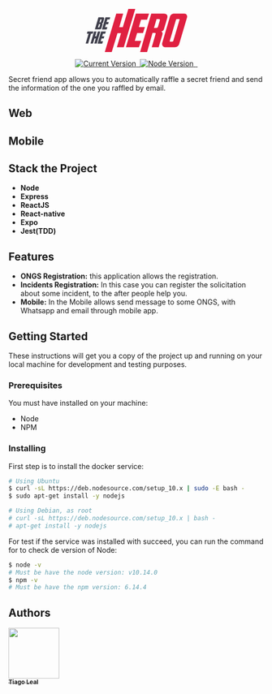 <p align="center">
  <a href="#">
   <img alt="be the hero" src="data:image/svg+xml;base64,PHN2ZyB3aWR0aD0iMjUwIiBoZWlnaHQ9IjEwNiIgdmlld0JveD0iMCAwIDI1MCAxMDYiIGZpbGw9%0D%0AIm5vbmUiIHhtbG5zPSJodHRwOi8vd3d3LnczLm9yZy8yMDAwL3N2ZyI+CjxwYXRoIGQ9Ik05My45%0D%0AMyA5NC4yOTg3SDc2Ljg2NjhMODcuMTE4NSA1OS40MDEzSDc4LjQ0OTNMNjQuMjA3MSAxMDZINDcu%0D%0AMTQzOUw3NS4zNTMyIDExLjYzMjVIOTIuNDE2M0w4Mi43ODM5IDQ0Ljc0MDNIOTEuNDUzMUwxMDUu%0D%0AMTQ1IDBIMTIyLjIwOEw5My45MyA5NC4yOTg3WiIgZmlsbD0iI0UwMjA0MSIvPgo8cGF0aCBkPSJN%0D%0AMTIzLjU4NCAxMS42MzI1SDE1Ni4xMjhMMTUxLjI0MyAyNi41SDEzNi40NUwxMzEuMDg0IDQ0LjY3%0D%0AMTRIMTQ1Ljk0NUwxNDEuMjY3IDU5LjMzMjVIMTI2Ljc0OUwxMjEuMDM4IDc4LjUzNjRIMTM2Ljg2%0D%0AM0wxMzEuMTUyIDk0LjIyOTlIOTkuMjI3OEwxMjMuNTg0IDExLjYzMjVaIiBmaWxsPSIjRTAyMDQx%0D%0AIi8+CjxwYXRoIGQ9Ik0xNTEuMzEyIDEwNkgxMzQuMTExTDE2MS41NjMgMTEuNjMyNUgxOTIuOEMx%0D%0AOTYuNTE1IDExLjYzMjUgMTk4Ljk5MiAxMi42NjQ5IDIwMC4yOTkgMTQuNzk4N0MyMDEuNjA3IDE2%0D%0ALjkzMjUgMjAxLjgxMyAxOS4zNDE2IDIwMC45ODggMjIuMDk0OEwxOTIuNzMxIDUwLjE3NzlDMTky%0D%0ALjMxOCA1MS40MTY5IDE5MS41NjEgNTIuNTE4MiAxOTAuMzkyIDUzLjU1MDdDMTg5LjIyMiA1NC41%0D%0AODMxIDE4Ny41NzEgNTUuMDY0OSAxODUuNDM4IDU1LjA2NDlDMTg2Ljc0NSA1NS4yNzE0IDE4Ny44%0D%0ANDYgNTYuMDk3NCAxODguNzQxIDU3LjU0MjlDMTg5LjYzNSA1OC45ODgzIDE4OS42MzUgNjEuMTkw%0D%0AOSAxODguNzQxIDY0LjE1MDdMMTc5Ljg2NSA5NC4yOTg3SDE2Mi43MzNMMTcyLjIyOCA2MS44Nzky%0D%0AQzE3Mi40MzQgNjEuMTkwOSAxNzIuNTAzIDYwLjU3MTQgMTcyLjI5NyA1OS45NTJDMTcyLjA5IDU5%0D%0ALjMzMjUgMTcxLjQ3MSA1OS4wNTcxIDE3MC40MzkgNTkuMDU3MUgxNjQuNzI4TDE1MS4zMTIgMTA2%0D%0AWk0xNzQuMTU0IDQ2Ljg3NEMxNzQuOTggNDYuODc0IDE3NS43MzcgNDYuNjY3NSAxNzYuNDk0IDQ2%0D%0ALjI1NDZDMTc3LjE4MiA0NS44NDE2IDE3Ny43MzIgNDUuMDE1NiAxNzguMTQ1IDQzLjcwNzhMMTgy%0D%0ALjY4NiAyOC4zNTg0QzE4My4zNzQgMjYuMDg3IDE4Mi40NzkgMjQuOTE2OSAxODAuMDcxIDI0Ljkx%0D%0ANjlIMTc0LjcwNUwxNjguMjM3IDQ2Ljg3NEgxNzQuMTU0WiIgZmlsbD0iI0UwMjA0MSIvPgo8cGF0%0D%0AaCBkPSJNMjQyLjk1NyAxMS42MzI1QzI0NS42NDEgMTEuNjMyNSAyNDcuNTY3IDEyLjU5NjEgMjQ4%0D%0ALjgwNiAxNC41MjM0QzI1MC4wNDQgMTYuNDUwNyAyNTAuMzE5IDE4LjY1MzMgMjQ5LjYzMSAyMS4w%0D%0ANjIzTDIzMC42NDIgODUuNTU3MkMyMjkuNjEgODguOTk4NyAyMjcuODIxIDkxLjI3MDEgMjI1LjM0%0D%0ANCA5Mi41MDkxQzIyMi44NjcgOTMuNzQ4MSAyMjAuMTg0IDk0LjI5ODcgMjE3LjM2MyA5NC4yOTg3%0D%0ASDE5Ni45OTdDMTk1LjU1MiA5NC4yOTg3IDE5NC4yNDUgOTQuMDIzNCAxOTMuMDA2IDkzLjU0MTZD%0D%0AMTkxLjc2OCA5My4wNTk4IDE5MC44MDUgOTIuMzAyNiAxODkuOTc5IDkxLjMzOUMxODkuMTUzIDkw%0D%0ALjM3NTMgMTg4LjY3MiA4OS4xMzY0IDE4OC4zOTcgODcuNzU5OEMxODguMTIxIDg2LjM4MzEgMTg4%0D%0ALjI1OSA4NC44IDE4OC44MDkgODMuMDEwNEwyMDcuNDU1IDE5LjY4NTdDMjA4LjA3NCAxNy4yNzY2%0D%0AIDIwOS4zMTMgMTUuMjgwNSAyMTEuMTcgMTMuODM1MUMyMTMuMDI4IDEyLjM4OTYgMjE1LjM2NyAx%0D%0AMS42MzI1IDIxOC4xODggMTEuNjMyNUgyNDIuOTU3Wk0yMjUuMDY5IDI0LjkxNjlDMjI0LjI0MyAy%0D%0ANC45MTY5IDIyMy42MjQgMjUuMTIzNCAyMjMuMjggMjUuNDY3NUMyMjIuODY3IDI1Ljg4MDUgMjIy%0D%0ALjY2MSAyNi4zNjIzIDIyMi40NTQgMjYuOTEzTDIwNy4yNDkgNzguMzk4N0MyMDYuODM2IDc5Ljc3%0D%0ANTMgMjA3LjM4NiA4MC40NjM3IDIwOC44MzEgODAuNDYzN0gyMTMuMjM1QzIxNC42NzkgODAuNDYz%0D%0ANyAyMTUuNTc0IDc5Ljc3NTMgMjE1Ljk4NyA3OC4zOTg3TDIzMS4xMjMgMjYuOTgxOEMyMzEuNDY3%0D%0AIDI1LjUzNjQgMjMwLjkxNyAyNC44NDgxIDIyOS40MDMgMjQuODQ4MUgyMjUuMDY5VjI0LjkxNjla%0D%0AIiBmaWxsPSIjRTAyMDQxIi8+CjxwYXRoIGQ9Ik0zMS40NDMgMjAuNjQ5NEg0Mi41MjAzQzQzLjk2%0D%0ANTIgMjAuNjQ5NCA0NC44NTk2IDIxLjA2MjQgNDUuMjcyNCAyMS44MTk1QzQ1LjY4NTMgMjIuNTc2%0D%0ANiA0NS43NTQxIDIzLjQ3MTQgNDUuNDc4OCAyNC41NzI3TDQyLjg2NDMgMzMuNTIwOEM0Mi43MjY3%0D%0AIDM0LjA3MTQgNDIuMzgyNyAzNC41NTMzIDQxLjgzMjMgMzQuOTY2M0M0MS4yODE5IDM1LjQ0ODEg%0D%0ANDAuNDU2MiAzNS41ODU3IDM5LjQyNDIgMzUuNTg1N0MzOS45NzQ2IDM1LjU4NTcgNDAuMzg3NCAz%0D%0ANS43MjM0IDQwLjY2MjYgMzUuOTI5OUM0MS4wMDY3IDM2LjEzNjQgNDEuMjEzMSAzNi40MTE3IDQx%0D%0ALjM1MDcgMzYuNzU1OUM0MS40ODgzIDM3LjEgNDEuNTU3MSAzNy40NDQyIDQxLjU1NzEgMzcuODU3%0D%0AMkM0MS41NTcxIDM4LjI3MDEgNDEuNDg4MyAzOC42ODMxIDQxLjQxOTUgMzkuMDI3M0wzOC45NDI2%0D%0AIDQ3LjIxODJDMzguNjY3MyA0OC4xODE4IDM4LjExNjkgNDguOTM5IDM3LjQyODkgNDkuNDg5NkMz%0D%0ANi43NDA5IDUwLjA0MDMgMzUuNjQgNTAuMzE1NiAzNC4zMzI4IDUwLjMxNTZIMjIuNzA1TDMxLjQ0%0D%0AMyAyMC42NDk0Wk0zMi41NDM5IDQ1LjQyODZDMzIuODE5MSA0NS40Mjg2IDMzLjA5NDMgNDUuMzU5%0D%0AOCAzMy4zMDA3IDQ1LjI5MDlDMzMuNTA3MSA0NS4xNTMzIDMzLjcxMzUgNDQuODc3OSAzMy44NTEx%0D%0AIDQ0LjQ2NUwzNS42NCAzOC40NzY2QzM1Ljc3NzYgMzguMDYzNyAzNS43Nzc2IDM3Ljc4ODMgMzUu%0D%0ANjQgMzcuNTEzQzM1LjUwMjQgMzcuMjM3NyAzNS4yMjcyIDM3LjE2ODggMzQuODE0NCAzNy4xNjg4%0D%0ASDMyLjg4NzlMMzAuNDExIDQ1LjQ5NzRIMzIuNTQzOVY0NS40Mjg2Wk0zNS45MTUyIDMzLjE3NjZD%0D%0AMzYuMzI4IDMzLjE3NjYgMzYuNjcyMSAzMy4xMDc4IDM2Ljg3ODUgMzIuOTcwMUMzNy4wODQ5IDMy%0D%0ALjgzMjUgMzcuMjkxMyAzMi41NTcyIDM3LjQyODkgMzIuMDc1M0wzOS4wMTE0IDI2LjcwNjVDMzku%0D%0AMTQ5IDI2LjI5MzUgMzkuMTQ5IDI2LjAxODIgMzkuMDgwMiAyNS44MTE3QzM4Ljk0MjYgMjUuNjA1%0D%0AMiAzOC42NjczIDI1LjQ2NzUgMzguMjU0NSAyNS40Njc1SDM2LjI1OTJMMzMuOTg4NyAzMy4xNzY2%0D%0ASDM1LjkxNTJaIiBmaWxsPSIjNDE0MTREIi8+CjxwYXRoIGQ9Ik00OC43ODEyIDIwLjY0OTRINjAu%0D%0ANDc3N0w1OC44OTUyIDI2LjAxODJINTMuMzkxTDUxLjQ2NDUgMzIuNTU3Mkg1Ni44MzExTDU1LjI0%0D%0AODcgMzcuODU3Mkg0OS44ODJMNDcuODE3OSA0NC43NDAzSDUzLjUyODZMNTEuNDY0NSA1MC4zODQ0%0D%0ASDQwLjA0MzJMNDguNzgxMiAyMC42NDk0WiIgZmlsbD0iIzQxNDE0RCIvPgo8cGF0aCBkPSJNMTgu%0D%0AOTg5NyA1NS41NDY4TDE3LjQwNzIgNjAuOTE1NkgxMy4yMTAyTDYuMTIzNDcgODUuMjEzSDBMNy4y%0D%0AMjQzMiA2MC44NDY4SDIuOTU4NTNMNC41NDEgNTUuNDc3OUgxOC45ODk3VjU1LjU0NjhaIiBmaWxs%0D%0APSIjNDE0MTREIi8+CjxwYXRoIGQ9Ik0yNy4zMTQ5IDg1LjIxM0gyMS4xOTE1TDI0LjgzOCA3Mi42%0D%0AODU4SDIxLjc0MTlMMTguMDI2NSA4NS4yMTNIMTEuOTAzTDIwLjY0MSA1NS41NDY4SDI2Ljc2NDVM%0D%0AMjMuMzI0NCA2Ny40NTQ2SDI2LjQyMDVMMjkuOTI5NSA1NS41NDY4SDM2LjA1MjlMMjcuMzE0OSA4%0D%0ANS4yMTNaIiBmaWxsPSIjNDE0MTREIi8+CjxwYXRoIGQ9Ik0zNy45Nzk0IDU1LjU0NjhINDkuNjc1%0D%0AOUw0OC4wOTM0IDYwLjkxNTZINDIuNTg5Mkw0MC42NjI3IDY3LjQ1NDZINDYuMDI5M0w0NC40NDY5%0D%0AIDcyLjc1NDZIMzkuMDgwMkwzNy4wMTYxIDc5LjYzNzdINDIuNzI2OEw0MC42NjI3IDg1LjI4MTlI%0D%0AMjkuMjQxNEwzNy45Nzk0IDU1LjU0NjhaIiBmaWxsPSIjNDE0MTREIi8+Cjwvc3ZnPgo=" width="200">
  </a>
</p>

<p align="center">
  <a href="https://github.com/tiagoleal/be_the_hero">
    <img alt="Current Version" src="https://img.shields.io/badge/version-1.0.0 -blue.svg">
  </a>
  <a href="https://pt-br.reactjs.org/">
    <img alt="" src="https://img.shields.io/badge/React-16.13.1-blue.svg" target="_blank">
  </a>

  <a href="https://nodejs.org/en/">
    <img alt="Node Version" src="https://img.shields.io/badge/node-%3E%3D%2010.14.0-brightgreen" target="_blank">
  </a>
  <a href="https://expressjs.com/pt-br/">
    <img alt="" src="https://img.shields.io/badge/Express-4.17.1-red.svg" target="_blank">
  </a>
  <a href="https://jestjs.io/">
    <img alt="" src="https://img.shields.io/badge/Jest-25.2.3-blue.svg" target="_blank">
  </a>
  
</p>

Secret friend app allows you to automatically raffle a secret friend and send the information of the one you raffled by email.

## Web

## Mobile

## Stack the Project

- **Node**
- **Express**
- **ReactJS**
- **React-native**
- **Expo**
- **Jest(TDD)**

## Features

- **ONGS Registration:** this application allows the registration.
- **Incidents Registration:** In this case you can register the solicitation about some incident, to the after people help you.
- **Mobile:** In the Mobile allows send message to some ONGS, with
  Whatsapp and email through mobile app.

## Getting Started

These instructions will get you a copy of the project up and running on your local machine for development and testing purposes.

### Prerequisites

You must have installed on your machine:

- Node
- NPM

### Installing

First step is to install the docker service:

```bash
# Using Ubuntu
$ curl -sL https://deb.nodesource.com/setup_10.x | sudo -E bash -
$ sudo apt-get install -y nodejs

# Using Debian, as root
# curl -sL https://deb.nodesource.com/setup_10.x | bash -
# apt-get install -y nodejs

```

For test if the service was installed with succeed, you can run the command for to check de version of Node:

```bash
$ node -v
# Must be have the node version: v10.14.0
$ npm -v
# Must be have the npm version: 6.14.4
```

## Authors

<!-- ALL-CONTRIBUTORS-LIST:START - Do not remove or modify this section -->
<!-- prettier-ignore -->
[<img src="https://avatars1.githubusercontent.com/u/5727529?s=460&v=4" width="100px;"/><br /><sub><b>Tiago Leal</b></sub>](https://github.com/tiagoleal)<br />

